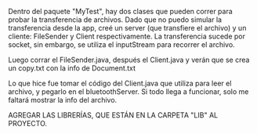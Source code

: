 Dentro del paquete "MyTest", hay dos clases que pueden correr para probar la transferencia de archivos. Dado que no puedo simular la transferencia desde la app, creé un server (que transfiere el archivo) y un cliente: FileSender y Client respectivamente. La transferencia sucede por socket, sin embargo, se utiliza el inputStream para recorrer el archivo.

Luego corrar el FileSender.java, después el Client.java y verán que se crea un copy.txt con la info de Document.txt

Lo que hice fue tomar el código del Client.java que utiliza para leer el archivo, y pegarlo en el bluetoothServer. Si todo llega a funcionar, solo me faltará mostrar la info del archivo.

AGREGAR LAS LIBRERÍAS, QUE ESTÁN EN LA CARPETA "LIB" AL PROYECTO.
